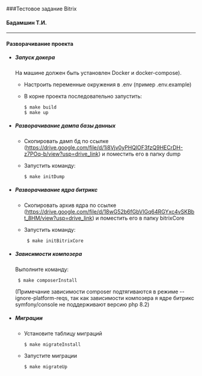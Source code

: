 ###Тестовое задание Bitrix 
#### Бадамшин Т.И.

---

#### Разворачивание проекта
    
- ##### Запуск докера
    
    На машине должен быть установлен Docker и docker-compose). 
    - Настроить переменные окружения в .env (пример .env.example)
    - В корне проекта последовательно запустить: 
            
          $ make build
          $ make up
- ##### Разворачивание дампа базы данных
    - Скопировать дамп бд по ссылке (https://drive.google.com/file/d/1i8Vjv0yPHQlOF3fzQ9HECrDH-z7POq-b/view?usp=drive_link) и поместить его в папку dump
    - Запустить команду: 
            
          $ make initDump

-  ##### Разворачивание ядра битрикс
    - Скопировать архив ядра по ссылке (https://drive.google.com/file/d/18wG52b6fGbVIGq64RGYxc4vSKBbt_8HM/view?usp=drive_link) и поместить его в папку bitrixCore
    - Запустить команду: 
                
           $ make initBitrixCore
           
-  ##### Зависимости композера
    Выполните команду: 
    
        $ make composerInstall
     
     (Примечание зависимости composer подтягиваются в режиме --ignore-platform-reqs, так как зависимости композера я ядре битрикс symfony/console не поддерживают версию php 8.2)
     
-  ##### Миграции
    - Установите таблицу миграций
                    
          $ make migrateInstall
   
    - Запустите миграции
                        
          $ make migrateUp
